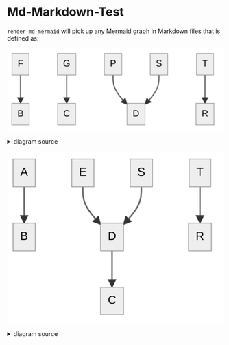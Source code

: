 # Md-Markdown-Test

`render-md-mermaid` will pick up any Mermaid graph in Markdown files that is defined as:

![rendered image description](relative/path/to/test3_rendered_image.png)
<details>
  <summary>diagram source</summary>
  This details block is collapsed by default when viewed in GitHub.
  This hides the mermaid graph definition, while the rendered image
  linked above is shown.
  The details tag has to follow the image tag. (newlines allowed)

  ```mermaid
graph TD;
    F-->B;
    G-->C;
    P-->D;
    S-->D;
    T-->R;
```    
</details>


![rendered image description](relative/path/to/test4_rendered_image.png)
<details>
  <summary>diagram source</summary>
  This details block is collapsed by default when viewed in GitHub.
  This hides the mermaid graph definition, while the rendered image
  linked above is shown.
  The details tag has to follow the image tag. (newlines allowed)

  ```mermaid
graph TD;
    A-->B;
    D-->C;
    E-->D;
    S-->D;
    T-->R;
```
</details>

